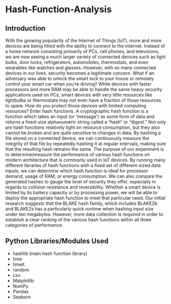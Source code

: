 # Hash-Function-Analysis

## Introduction
With the growing popularity of the Internet of Things (IoT), more and more devices are being fitted with the ability to connect to the internet. Instead of a home network consisting primarily of PCs, cell phones, and televisions, we are now seeing a much larger variety of connected devices such as light bulbs, door locks, refrigerators, automobiles, thermostats, and even wearables like watches and glasses. However, with so many connected devices in our lives, security becomes a legitimate concern. What if an adversary was able to unlock the smart lock to your house or remotely control your smart car when you’re driving? While devices with faster processors and more RAM may be able to handle the same heavy security applications used on PCs, smart devices with very little resources like lightbulbs or thermostats may not even have a fraction of those resources to spare. How do you protect those devices with limited computing resources? Enter hash functions. A cryptographic hash function is a function which takes an input (or 'message') as some form of data and returns a fixed-size alphanumeric string called a “hash” or “digest.” Not only are hash functions relatively light on resource consumption, but they also cannot be broken and are quite sensitive to changes in data. By hashing a file stored on a connected device, we can continuously measure the integrity of that file by repeatedly hashing it at regular intervals, making sure that the resulting hash remains the same. The purpose of our experiment is to determine/measure the performance of various hash functions on modern architecture that is commonly used in IoT devices. By running many different libraries of hash functions with a fixed set of different-sized data inputs, we can determine which hash function is ideal for processor demand, usage of RAM, or energy consumption. We can also compare the generated hashes to gauge the level of security they offer, especially in regards to collision resistance and reversibility. Whether a smart device is limited by its battery capacity or by processing power, we will be able to deploy the appropriate hash function to meet that particular need. Our initial research suggests that the BLAKE hash family, which includes BLAKE2b and BLAKE2s has a particularly quick runtime when hashing input size under ten megabytes. However, more data collection is required in order to establish a clear ranking of the various hash functions within all three categories of performance.

## Python Libraries/Modules Used
- hashlib (main hash function library)
- time
- timeit
- random
- csv
- Matplotlib
- NumPy
- Pandas
- Seaborn
